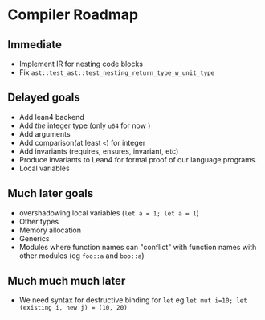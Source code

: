 # Compiler Roadmap

## Immediate

* Implement IR for nesting code blocks
* Fix `ast::test_ast::test_nesting_return_type_w_unit_type`

## Delayed goals
* Add lean4 backend
* Add *the* integer type (only `u64` for now )
* Add arguments
* Add comparison(at least `<`) for integer
* Add invariants (requires, ensures, invariant, etc)
* Produce invariants to Lean4 for formal proof of our language programs.
* Local variables

## Much later goals
* overshadowing local variables (`let a = 1; let a = 1`)
* Other types
* Memory allocation
* Generics
* Modules where function names can "conflict" with function names with other modules (eg `foo::a` and `boo::a`)

## Much much much later

* We need syntax for destructive binding for `let` eg `let mut i=10; let (existing i, new j) = (10, 20)`
